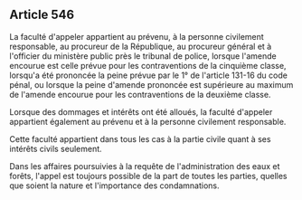 Article 546
----
La faculté d'appeler appartient au prévenu, à la personne civilement
responsable, au procureur de la République, au procureur général et à l'officier
du ministère public près le tribunal de police, lorsque l'amende encourue est
celle prévue pour les contraventions de la cinquième classe, lorsqu'a été
prononcée la peine prévue par le 1° de l'article 131-16 du code pénal, ou
lorsque la peine d'amende prononcée est supérieure au maximum de l'amende
encourue pour les contraventions de la deuxième classe.

Lorsque des dommages et intérêts ont été alloués, la faculté d'appeler
appartient également au prévenu et à la personne civilement responsable.

Cette faculté appartient dans tous les cas à la partie civile quant à ses
intérêts civils seulement.

Dans les affaires poursuivies à la requête de l'administration des eaux et
forêts, l'appel est toujours possible de la part de toutes les parties, quelles
que soient la nature et l'importance des condamnations.
